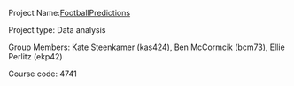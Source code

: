 Project Name:[FootballPredictions](https://github.com/katesteenkamer/orie4741project.git)

Project type: Data analysis

Group Members: Kate Steenkamer (kas424), Ben McCormcik (bcm73), Ellie Perlitz (ekp42)

Course code: 4741
